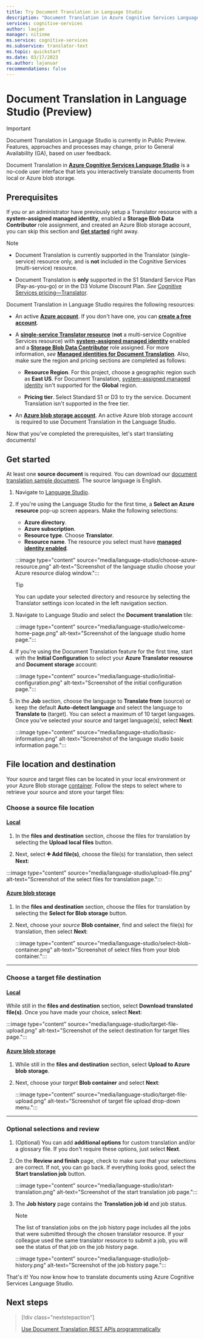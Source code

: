 ```yaml
---
title: Try Document Translation in Language Studio
description: "Document Translation in Azure Cognitive Services Language Studio."
services: cognitive-services
author: laujan
manager: nitinme
ms.service: cognitive-services
ms.subservice: translator-text
ms.topic: quickstart
ms.date: 03/17/2023
ms.author: lajanuar
recommendations: false
---
```


# Document Translation in Language Studio (Preview)

> [!IMPORTANT]
> Document Translation in Language Studio is currently in Public Preview. Features, approaches and processes may change, prior to General Availability (GA), based on user feedback.

 Document Translation in [**Azure Cognitive Services Language Studio**](https://language.cognitive.azure.com/home) is a no-code user interface that lets you interactively translate documents from local or Azure blob storage.

## Prerequisites

If you or an administrator have previously setup a Translator resource with a **system-assigned managed identity**, enabled a **Storage Blob Data Contributor** role assignment, and created an Azure Blob storage account, you can skip this section and [**Get started**](#get-started) right away.

> [!NOTE]
>
> * Document Translation is currently supported in the Translator (single-service) resource only, and is **not** included in the Cognitive Services (multi-service) resource.
>
> * Document Translation is **only** supported in the S1 Standard Service Plan (Pay-as-you-go) or in the D3 Volume Discount Plan. *See* [Cognitive Services pricing—Translator](https://azure.microsoft.com/pricing/details/cognitive-services/translator/).
>

Document Translation in Language Studio requires the following resources:

* An active [**Azure account**](https://azure.microsoft.com/free/cognitive-services/).  If you don't have one, you can [**create a free account**](https://azure.microsoft.com/free/).

* A [**single-service Translator resource**](https://portal.azure.com/#create/Microsoft.CognitiveServicesTextTranslation) (**not** a multi-service Cognitive Services resource) with [**system-assigned managed identity**](how-to-guides/create-use-managed-identities.md#enable-a-system-assigned-managed-identity) enabled and a [**Storage Blob Data Contributor**](how-to-guides/create-use-managed-identities.md#grant-storage-account-access-for-your-translator-resource) role assigned. For more information, *see* [**Managed identities for Document Translation**](how-to-guides/create-use-managed-identities.md). Also, make sure the region and pricing sections are completed as follows:

  * **Resource Region**. For this project, choose a geographic region such as **East US**. For Document Translation, [system-assigned managed identity](how-to-guides/create-use-managed-identities.md) isn't supported for the **Global** region.

  * **Pricing tier**. Select Standard S1 or D3 to try the service. Document Translation isn't supported in the free tier.

* An [**Azure blob storage account**](https://portal.azure.com/#create/Microsoft.StorageAccount-ARM). An active Azure blob storage account is required to use Document Translation in the Language Studio.

Now that you've completed the prerequisites, let's start translating documents!

## Get started

At least one **source document** is required. You can download our [document translation sample document](https://raw.githubusercontent.com/Azure-Samples/cognitive-services-REST-api-samples/master/curl/Translator/document-translation-sample.docx). The source language is English.

1. Navigate to [Language Studio](https://language.cognitive.azure.com/home).

1. If you're using the Language Studio for the first time, a **Select an Azure resource** pop-up screen appears. Make the following selections:

   * **Azure directory**.
   * **Azure subscription**.
   * **Resource type**. Choose **Translator**.
   * **Resource name**. The resource you select must have [**managed identity enabled**](how-to-guides/create-use-managed-identities.md).

   :::image type="content" source="media/language-studio/choose-azure-resource.png" alt-text="Screenshot of the language studio choose your Azure resource dialog window.":::

    > [!TIP]
    > You can update your selected directory and resource by selecting the Translator settings icon located in the left navigation section.

1. Navigate to Language Studio and select the **Document translation** tile:

    :::image type="content" source="media/language-studio/welcome-home-page.png" alt-text="Screenshot of the language studio home page.":::

1. If you're using the Document Translation feature for the first time, start with the **Initial Configuration** to select your **Azure Translator resource** and **Document storage** account:

   :::image type="content" source="media/language-studio/initial-configuration.png" alt-text="Screenshot of the initial configuration page.":::

1. In the **Job** section, choose the language to **Translate from** (source) or keep the default **Auto-detect language** and select the language to **Translate to** (target). You can select a maximum of 10 target languages. Once you've selected your source and target language(s), select **Next**:

   :::image type="content" source="media/language-studio/basic-information.png" alt-text="Screenshot of the language studio basic information page.":::

## File location and destination

Your source and target files can be located in your local environment or your Azure Blob storage [container](../../../storage/blobs/storage-quickstart-blobs-portal.md#create-a-container). Follow the steps to select where to retrieve your source and store your target files:

### Choose a source file location

#### [**Local**](#tab/local-env)

 1. In the **files and destination** section, choose the files for translation by selecting the **Upload local files** button.

 1. Next, select **&#x2795; Add file(s)**, choose the file(s) for translation, then select **Next**:

   :::image type="content" source="media/language-studio/upload-file.png" alt-text="Screenshot of the select files for translation page.":::

#### [**Azure blob storage**](#tab/blob-storage)

1. In the **files and destination** section, choose the files for translation by selecting the **Select for Blob storage** button.

1. Next, choose your *source* **Blob container**, find and select the file(s) for translation, then select **Next**:

   :::image type="content" source="media/language-studio/select-blob-container.png" alt-text="Screenshot of select files from your blob container.":::

---

### Choose a target file destination

#### [**Local**](#tab/local-env)

While still in the **files and destination** section, select **Download translated file(s)**. Once you have made your choice, select **Next**:

   :::image type="content" source="media/language-studio/target-file-upload.png" alt-text="Screenshot of the select destination for target files page.":::

#### [**Azure blob storage**](#tab/blob-storage)

1. While still in the **files and destination** section, select **Upload to Azure blob storage**.
1. Next, choose your *target* **Blob container** and select **Next**:

   :::image type="content" source="media/language-studio/target-file-upload.png" alt-text="Screenshot of target file upload drop-down menu.":::

---

### Optional selections and review

1. (Optional) You can add **additional options** for custom translation and/or a glossary file. If you don't require these options, just select **Next**.

1. On the **Review and finish** page, check to make sure that your selections are correct. If not, you can go back. If everything looks good, select the **Start translation job** button.

    :::image type="content" source="media/language-studio/start-translation.png" alt-text="Screenshot of the start translation job page.":::

1. The **Job history** page contains the **Translation job id** and job status.

    > [!NOTE]
    > The list of translation jobs on the job history page includes all the jobs that were submitted through the chosen translator resource. If your colleague used the same translator resource to submit a job, you will see the status of that job on the job history page.

   :::image type="content" source="media/language-studio/job-history.png" alt-text="Screenshot of the job history page.":::

That's it! You now know how to translate documents using Azure Cognitive Services Language Studio.

## Next steps

> [!div class="nextstepaction"]
>
> [Use Document Translation REST APIs programmatically](how-to-guides/use-rest-api-programmatically.md)
